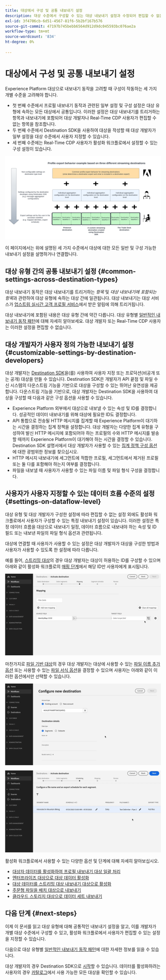 ```yaml
---
title: 대상에서 구성 및 공통 내보내기 설정
description: 대상 수준에서 구성할 수 있는 대상 내보내기 설정과 수정되어 편집할 수 없는 대상을 알아봅니다.
exl-id: 3f4706cb-6d51-4567-81f6-5b2bf167b576
source-git-commit: 47197b745bebb6564d912d9dc045593bc076ae2a
workflow-type: tm+mt
source-wordcount: '834'
ht-degree: 0%

---
```


# 대상에서 구성 및 공통 내보내기 설정

Experience Platform 대상으로 내보내기 동작을 고려할 때 구성이 작동하는 세 가지 개별 수준을 고려해야 합니다.

* 첫 번째 수준에서 프로필 내보내기 동작과 관련된 일부 설정 및 구성 설정은 대상 유형에 속하는 모든 대상에서 공통입니다. 이러한 설정은 대상 내보내기를 트리거하는 항목과 내보내기에 포함되어 대상 개발자나 Real-Time CDP 사용자가 편집할 수 없는 항목을 참조합니다.
* 두 번째 수준에서 Destination SDK을 사용하여 대상을 작성할 때 대상 개발자가 일부 설정을 대상 수준에서 사용자 지정할 수 있습니다.
* 세 번째 수준에는 Real-Time CDP 사용자가 활성화 워크플로에서 설정할 수 있는 구성 설정이 있습니다.

![대상에 대한 일반 내보내기 설정과 구성 가능한 내보내기 설정 간의 상호 작용을 보여 주는 다이어그램](/help/destinations/assets/how-destinations-work/profile-export-behavior-diagram.png)

이 페이지에서는 위에 설명된 세 가지 수준에서 대상에 대한 모든 일반 및 구성 가능한 내보내기 설정을 설명하거나 연결합니다.

## 대상 유형 간의 공통 내보내기 설정 {#common-settings-across-destination-types}

대상 내보내기 동작은 대상 내보내기를 트리거하는 *항목* 및 *대상 내보내기에 포함되는 항목*&#x200B;과 관련하여 대상 유형에 속하는 대상 간에 일관됩니다. 대상 내보내기는 대상 서비스가 [업스트림 실시간 고객 프로필 서비스](https://experienceleague.adobe.com/docs/blueprints-learn/architecture/architecture-overview/platform-applications.html?lang=ko#adobe-experience-platform-%26-applications-detailed-architecture-diagram)에서 받은 알림에 의해 트리거됩니다.

대상 내보내기에 포함된 내용은 대상 유형 간에 약간 다릅니다. 대상 유형별 [일반적인 내보내기 동작 패턴](/help/destinations/how-destinations-work/profile-export-behavior.md)에 대해 자세히 알아보세요. 대상 개발자 또는 Real-Time CDP 사용자는 이러한 설정을 편집할 수 없습니다.

## 대상 개발자가 사용자 정의 가능한 내보내기 설정 {#customizable-settings-by-destination-developers}

대상 개발자는 [Destination SDK](/help/destinations/destination-sdk/overview.md)을(를) 사용하여 사용자 지정 또는 프로덕션(비공개 또는 공개) 대상을 만들 수 있습니다. Destination SDK은 개발자가 API 끝점 및 파일 수신 시스템의 다운스트림 기능을 기반으로 대상을 구성할 수 있는 뛰어난 유연성을 제공합니다. 다운스트림 기능을 기반으로, 대상 개발자는 Destination SDK을 사용하여 대상을 구성할 때 다음과 같은 구성 옵션을 사용할 수 있습니다.

* Experience Platform 외부에서 대상으로 내보낼 수 있는 속성 및 ID를 결정합니다. 성공적인 데이터 내보내기를 위해 대상에 필요한 ID도 결정합니다.
* API 통합으로 전송될 HTTP 메시지를 집계할 때 Experience Platform이 대기하는 시간을 결정하는 집계 정책을 설정합니다. 대상 개발자는 다양한 집계 유형을 구성하여 발신 HTTP 메시지에 포함되어야 하는 프로필의 수와 HTTP 메시지를 발송할 때까지 Experience Platform이 대기해야 하는 시간을 결정할 수 있습니다. Destination SDK 설명서에서 대상 개발자가 사용할 수 있는 [집계 정책 구성 옵션](../destination-sdk/functionality/destination-configuration/aggregation-policy.md)에 대한 광범위한 정보를 찾으십시오.
* HTTP 메시지 내보내기에 세그먼트에 적합한 프로필, 세그먼트에서 제거된 프로필 또는 둘 다를 포함해야 하는지 여부를 결정합니다.
* 파일을 내보낼 때 사용자가 사용할 수 있는 파일 이름 및 파일 형식 구성을 결정합니다.

## 사용자가 사용자 지정할 수 있는 데이터 흐름 수준의 설정 {#settings-on-dataflow-level}

대상 유형 및 대상 개발자가 구성한 설정에 따라 편집할 수 없는 설정 외에도 활성화 워크플로에서 사용자가 구성할 수 있는 특정 내보내기 설정이 있습니다. 이러한 설정은 특정 데이터 흐름을 대상으로 내보내기 일정, 데이터 흐름으로 내보내야 하는 속성 및 ID 필드 또는 내보낸 파일의 파일 형식 옵션과 관련됩니다.

대상에 연결할 때 사용자가 사용할 수 있는 설정은 대상 개발자가 대상을 구성한 방법과 사용자가 사용할 수 있도록 한 설정에 따라 다릅니다.

예를 들어, [스트리밍 대상](/help/destinations/destination-types.md#streaming-destinations)의 경우 대상 개발자는 대상이 허용하는 ID를 구성할 수 있으며 아래와 같이 활성화 워크플로의 [매핑 단계](/help/destinations/ui/activate-segment-streaming-destinations.md#mapping)에서 해당 ID만 사용자에게 표시됩니다.

![활성화 워크플로의 매핑 단계에서 대상 필드에 대한 ID 선택의 화면 기록입니다. &#x200B;](/help/destinations/assets/how-destinations-work/identity-mapping-example.gif)

마찬가지로 [파일 기반 대상](/help/destinations/destination-types.md#file-based)의 경우 대상 개발자는 대상에 사용할 수 있는 [파일 이름 추가 옵션](/help/destinations/ui/activate-batch-profile-destinations.md#file-names) 또는 사용할 수 있는 [파일 서식 옵션](/help/destinations/destination-sdk/guides/batch/configure-file-formatting-options.md)을 결정할 수 있으며 사용자는 아래와 같이 이러한 옵션에서만 선택할 수 있습니다.

![파일 기반 대상에 연결할 때 파일 서식 지정 옵션의 화면 기록입니다.](/help/destinations/assets/how-destinations-work/file-formatting-options.gif)

![활성화 워크플로의 예약 단계에서 파일 이름 추가 옵션에 대한 화면 기록입니다. &#x200B;](/help/destinations/assets/how-destinations-work/filename-append-options.gif)

활성화 워크플로에서 사용할 수 있는 다양한 옵션 및 단계에 대해 자세히 알아보십시오.

* [대상자 데이터를 활성화하여 프로필 내보내기 대상 일괄 처리](/help/destinations/ui/activate-batch-profile-destinations.md)
* [엔터프라이즈 대상으로 대상 데이터 활성화](/help/destinations/ui/activate-streaming-profile-destinations.md)
* [대상 데이터를 스트리밍 대상 내보내기 대상으로 활성화](/help/destinations/ui/activate-segment-streaming-destinations.md)
* [주문형 파일을 배치 대상으로 내보내기](/help/destinations/ui/export-file-now.md)
* [클라우드 스토리지 대상으로 데이터 세트 내보내기](/help/destinations/ui/export-datasets.md)

## 다음 단계 {#next-steps}

이제 이 문서를 읽고 대상 유형에 대해 공통적인 내보내기 설정을 알고, 이를 개발자가 개별 대상 수준에서 구성할 수 있고, 활성화 워크플로에서 사용자가 편집할 수 있는 설정을 지정할 수 있습니다.

다음으로 대상 유형별 [일반적인 내보내기 동작 패턴](/help/destinations/how-destinations-work/profile-export-behavior.md)에 대한 자세한 정보를 읽을 수 있습니다.

대상 개발자의 경우 Destination SDK으로 [시작](/help/destinations/destination-sdk/getting-started.md)할 수 있습니다. 데이터를 활성화하려는 사용자의 경우 [카탈로그](/help/destinations/catalog/overview.md)에서 사용 가능한 모든 대상을 확인할 수 있습니다.
